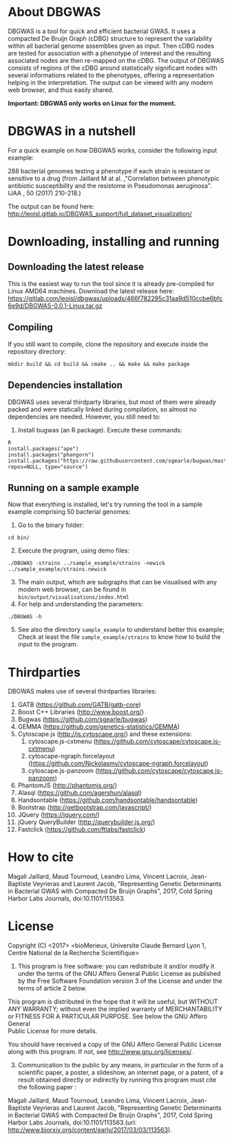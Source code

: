 # About DBGWAS
DBGWAS is a tool for quick and efficient bacterial GWAS. It uses a compacted De Bruijn Graph (cDBG) structure to represent the variability within all bacterial genome assemblies given as input. Then cDBG nodes are tested for association with a phenotype of interest and the resulting associated nodes are then re-mapped on the cDBG. The output of DBGWAS consists of regions of the cDBG around statistically significant nodes with several informations related to the phenotypes, offering a representation helping in the interpretation. The output can be viewed with any modern web browser, and thus easily shared.

**Important: DBGWAS only works on Linux for the moment.**

# DBGWAS in a nutshell
For a quick example on how DBGWAS works, consider the following input example:

288 bacterial genomes testing a phenotype if each strain is resistant or sensitive to a drug (from Jaillard M at al. ,"Correlation between phenotypic antibiotic susceptibility and the resistome in Pseudomonas aeruginosa". IJAA , 50 (2017) 210-218.)

The output can be found here: http://leoisl.gitlab.io/DBGWAS_support/full_dataset_visualization/

# Downloading, installing and running
## Downloading the latest release
This is the easiest way to run the tool since it is already pre-compiled for Linux AMD64 machines.
Download the latest release here: https://gitlab.com/leoisl/dbgwas/uploads/466f782295c31aa9d510ccbe6bfc6e9d/DBGWAS-0.0.1-Linux.tar.gz

## Compiling
If you still want to compile, clone the repository and execute inside the repository directory:
```
mkdir build && cd build && cmake .. && make && make package
```

## Dependencies installation
DBGWAS uses several thirdparty libraries, but most of them were already packed and were statically linked during compilation, so almost no dependencies are needed. However, you still need to:

1. Install bugwas (an R package). Execute these commands:

```
R
install.packages("ape")
install.packages("phangorn")
install.packages("https://raw.githubusercontent.com/sgearle/bugwas/master/build/bugwas_1.0.tar.gz", repos=NULL, type="source")
```

## Running on a sample example
Now that everything is installed, let's try running the tool in a sample example comprising 50 bacterial genomes:
1. Go to the binary folder:
```
cd bin/
```
2. Execute the program, using demo files:
```
./DBGWAS -strains ../sample_example/strains -newick ../sample_example/strains.newick
```
3. The main output, which are subgraphs that can be visualised with any modern web browser, can be found in ```bin/output/visualisations/index.html```
4. For help and understanding the parameters:
```
./DBGWAS -h
```
5. See also the directory ```sample_example``` to understand better this example;
Check at least the file ```sample_example/strains``` to know how to build the input to the program.

# Thirdparties
DBGWAS makes use of several thirdparties libraries:
1. GATB (https://github.com/GATB/gatb-core)
2. Boost C++ Libraries (http://www.boost.org/)
3. Bugwas (https://github.com/sgearle/bugwas)
4. GEMMA (https://github.com/genetics-statistics/GEMMA)
5. Cytoscape.js (http://js.cytoscape.org/) and these extensions:
   1. cytoscape.js-cxtmenu (https://github.com/cytoscape/cytoscape.js-cxtmenu)
   2. cytoscape-ngraph.forcelayout (https://github.com/Nickolasmv/cytoscape-ngraph.forcelayout)
   3. cytoscape.js-panzoom (https://github.com/cytoscape/cytoscape.js-panzoom)
6. PhantomJS (http://phantomjs.org/)
7. Alasql (https://github.com/agershun/alasql)
8. Handsontable (https://github.com/handsontable/handsontable)
9. Bootstrap (http://getbootstrap.com/javascript/)
10. JQuery (https://jquery.com/)
11. jQuery QueryBuilder (http://querybuilder.js.org/)
12. Fastclick (https://github.com/ftlabs/fastclick)


# How to cite
Magali Jaillard, Maud Tournoud, Leandro Lima, Vincent Lacroix, Jean-Baptiste Veyrieras and Laurent Jacob, "Representing Genetic Determinants in Bacterial GWAS with Compacted De Bruijn Graphs", 2017,  Cold Spring Harbor Labs Journals, doi:10.1101/113563.

# License
Copyright (C) <2017>  <bioMerieux, Universite Claude Bernard Lyon 1, 
Centre National de la Recherche Scientifique> 

1. This program is free software: you can redistribute it and/or modify 
it under the terms of the GNU Affero General Public License as published 
by the Free Software Foundation version 3 of the  License and under the 
terms of article 2 below.

This program is distributed in the hope that it will be useful, but 
WITHOUT ANY WARRANTY; without even the implied warranty of MERCHANTABILITY 
or FITNESS FOR A PARTICULAR PURPOSE. See below the GNU Affero General  
Public License for more details.

You should have received a copy of the GNU Affero General Public License 
along with this program.  If not, see <http://www.gnu.org/licenses/>.

3. Communication to the public by any means, in particular in the form of 
a scientific paper, a poster, a slideshow, an internet page, or a patent, 
of a result obtained directly or indirectly by running this program must 
cite the following paper :   

Magali Jaillard, Maud Tournoud, Leandro Lima, Vincent Lacroix, Jean-Baptiste Veyrieras and Laurent Jacob, "Representing Genetic Determinants in Bacterial GWAS with Compacted De Bruijn Graphs", 2017, Cold Spring Harbor Labs Journals, doi:10.1101/113563.(url: http://www.biorxiv.org/content/early/2017/03/03/113563).

